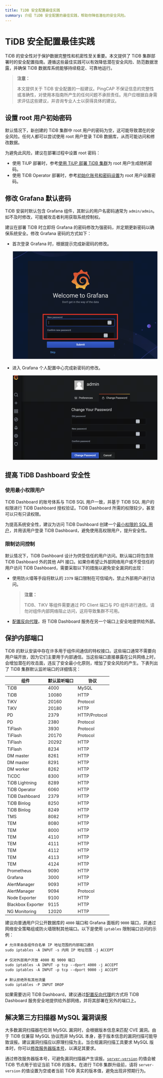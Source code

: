 ```yaml
---
title: TiDB 安全配置最佳实践
summary: 介绍 TiDB 安全配置的最佳实践，帮助你降低潜在的安全风险。
---
```


# TiDB 安全配置最佳实践

TiDB 的安全性对于保护数据完整性和机密性至关重要。本文提供了 TiDB 集群部署时的安全配置指南。遵循这些最佳实践可以有效降低潜在安全风险、防范数据泄露，并确保 TiDB 数据库系统能够持续稳定、可靠地运行。

> **注意：**
>
> 本文提供关于 TiDB 安全配置的一般建议。PingCAP 不保证信息的完整性或准确性，对使用本指南所产生的任何问题不承担责任。用户应根据自身需求评估这些建议，并咨询专业人士以获得具体的建议。

## 设置 root 用户初始密码

默认情况下，新创建的 TiDB 集群中 root 用户的密码为空，这可能导致潜在的安全风险。任何人都可以尝试使用 root 用户登录 TiDB 数据库，从而可能访问和修改数据。

为避免此风险，建议在部署过程中设置 root 密码：

- 使用 TiUP 部署时，参考[使用 TiUP 部署 TiDB 集群](/production-deployment-using-tiup.md#第-7-步启动集群)为 root 用户生成随机密码。
- 使用 TiDB Operator 部署时，参考[初始化账号和密码设置](https://docs.pingcap.com/zh/tidb-in-kubernetes/stable/initialize-a-cluster#初始化账号和密码设置)为 root 用户设置密码。

## 修改 Grafana 默认密码

TiDB 安装时默认包含 Grafana 组件，其默认的用户名密码通常为 `admin/admin`。如不及时修改，可能被攻击者利用获取系统控制权。

建议在部署 TiDB 时立即将 Grafana 的密码修改为强密码，并定期更新密码以确保系统安全。修改 Grafana 密码的方式如下：

- 首次登录 Grafana 时，根据提示完成新密码的修改。

    ![Grafana Password Reset Guide](/media/grafana-password-reset1.png)

- 进入 Grafana 个人配置中心完成新密码的修改。

    ![Grafana Password Reset Guide](/media/grafana-password-reset2.png)

## 提高 TiDB Dashboard 安全性

### 使用最小权限用户

TiDB Dashboard 的账号体系与 TiDB SQL 用户一致，并基于 TiDB SQL 用户的权限进行 TiDB Dashboard 授权验证。TiDB Dashboard 所需的权限较少，甚至可以只有只读权限。

为提高系统安全性，建议为访问 TiDB Dashboard 创建一个[最小权限的 SQL 用户](/dashboard/dashboard-user.md)，并用该用户登录 TiDB Dashboard，避免使用高权限用户，提升安全性。

### 限制访问控制

默认情况下，TiDB Dashboard 设计为供受信任的用户访问。默认端口将包含除 TiDB Dashboard 外的其他 API 接口。如果你希望让外部网络用户或不受信任的用户访问 TiDB Dashboard，需要采取以下的措施以避免安全漏洞的出现：

- 使用防火墙等手段将默认的 `2379` 端口限制在可信域内，禁止外部用户进行访问。

    > **注意：**
    >
    > TiDB、TiKV 等组件需要通过 PD Client 端口与 PD 组件进行通信。请勿对组件内部网络阻止访问，这将导致集群不可用。

- [配置反向代理](/dashboard/dashboard-ops-reverse-proxy.md#通过反向代理使用-tidb-dashboard)，将 TiDB Dashboard 服务在另一个端口上安全地提供给外部。

## 保护内部端口

TiDB 的默认安装中存在许多用于组件间通信的特权接口。这些端口通常不需要向用户端开放，因为它们主要用于内部通信。当这些端口直接暴露在公共网络上时，会增加潜在的攻击面，违反了安全最小化原则，增加了安全风险的产生。下表列出了 TiDB 集群默认监听端口的详细情况：

| 组件              | 默认监听端口   | 协议       |
|-------------------|--------------|------------|
| TiDB              | 4000         | MySQL      |
| TiDB              | 10080        | HTTP       |
| TiKV              | 20160        | Protocol   |
| TiKV              | 20180        | HTTP       |
| PD                | 2379         | HTTP/Protocol|
| PD                | 2380         | Protocol   |
| TiFlash           | 3930         | Protocol   |
| TiFlash           | 20170        | Protocol   |
| TiFlash           | 20292        | HTTP       |
| TiFlash           | 8234         | HTTP       |
| DM master         | 8261         | HTTP       |
| DM master         | 8291         | HTTP       |
| DM worker         | 8262         | HTTP       |
| TiCDC             | 8300         | HTTP       |
| TiDB Lightning    | 8289         | HTTP       |
| TiDB Operator     | 6060         | HTTP       |
| TiDB Dashboard    | 2379         | HTTP       |
| TiDB Binlog       | 8250         | HTTP       |
| TiDB Binlog       | 8249         | HTTP       |
| TMS               | 8082         | HTTP       |
| TEM               | 8080         | HTTP       |
| TEM               | 8000         | HTTP       |
| TEM               | 4110         | HTTP       |
| TEM               | 4111         | HTTP       |
| TEM               | 4112         | HTTP       |
| TEM               | 4113         | HTTP       |
| TEM               | 4124         | HTTP       |
| Prometheus        | 9090         | HTTP       |
| Grafana           | 3000         | HTTP       |
| AlertManager      | 9093         | HTTP       |
| AlertManager      | 9094         | Protocol   |
| Node Exporter     | 9100         | HTTP       |
| Blackbox Exporter | 9115         | HTTP       |
| NG Monitoring     | 12020        | HTTP       |

建议向普通用户只公开数据库的 `4000` 端口和 Grafana 面板的 `9000` 端口，并通过网络安全策略组或防火墙限制其他端口。以下是使用 `iptables` 限制端口访问的示例：

```shell
# 允许来自各组件白名单 IP 地址范围的内部端口通讯
sudo iptables -A INPUT -s 内网 IP 地址范围 -j ACCEPT

# 仅对外部用户开放 4000 和 9000 端口
sudo iptables -A INPUT -p tcp --dport 4000 -j ACCEPT
sudo iptables -A INPUT -p tcp --dport 9000 -j ACCEPT

# 默认拒绝所有其他流量
sudo iptables -P INPUT DROP
```

如果需要访问 TiDB Dashboard，建议通过[配置反向代理](/dashboard/dashboard-ops-reverse-proxy.md#通过反向代理使用-tidb-dashboard)的方式将 TiDB Dashboard 服务安全地提供给外部网络，并将其部署在另外的端口上。

## 解决第三方扫描器 MySQL 漏洞误报

大多数漏洞扫描器在检测 MySQL 漏洞时，会根据版本信息来匹配 CVE 漏洞。由于 TiDB 仅兼容 MySQL 协议而非 MySQL 本身，基于版本信息的漏洞扫描可能导致误报。建议漏洞扫描应以原理扫描为主。当合规漏洞扫描工具要求 MySQL 版本时，你可以[修改服务器版本号](/faq/high-reliability-faq.md#我们的安全漏洞扫描工具对-mysql-version-有要求tidb-是否支持修改-server-版本号呢)，以满足其要求。

通过修改服务器版本号，可避免漏洞扫描器产生误报。[`server-version`](/tidb-configuration-file.md#server-version) 的值会被 TiDB 节点用于验证当前 TiDB 的版本。在进行 TiDB 集群升级前，请将 `server-version` 的值设置为空或者当前 TiDB 真实的版本值，避免出现非预期行为。
